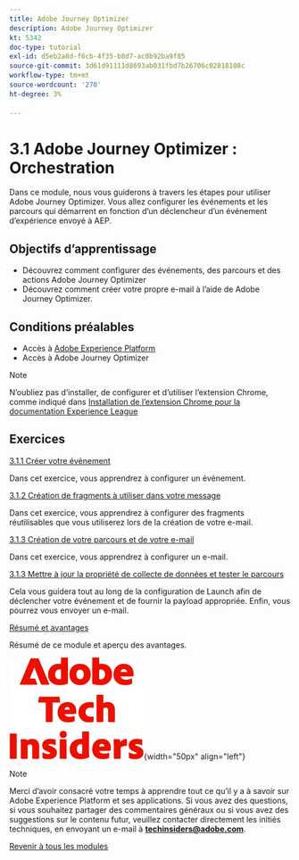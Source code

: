 ```yaml
---
title: Adobe Journey Optimizer
description: Adobe Journey Optimizer
kt: 5342
doc-type: tutorial
exl-id: d5eb2a8d-f6cb-4f35-b8d7-ac0b92ba9f85
source-git-commit: 3d61d91111d8693ab031fbd7b26706c02818108c
workflow-type: tm+mt
source-wordcount: '270'
ht-degree: 3%

---
```


# 3.1 Adobe Journey Optimizer : Orchestration

Dans ce module, nous vous guiderons à travers les étapes pour utiliser Adobe Journey Optimizer. Vous allez configurer les événements et les parcours qui démarrent en fonction d’un déclencheur d’un événement d’expérience envoyé à AEP.

## Objectifs d’apprentissage

- Découvrez comment configurer des événements, des parcours et des actions Adobe Journey Optimizer
- Découvrez comment créer votre propre e-mail à l’aide de Adobe Journey Optimizer.

## Conditions préalables

- Accès à [Adobe Experience Platform](https://experience.adobe.com/platform)
- Accès à Adobe Journey Optimizer

>[!NOTE]
>
>N’oubliez pas d’installer, de configurer et d’utiliser l’extension Chrome, comme indiqué dans [Installation de l’extension Chrome pour la documentation Experience League](../../../getting-started/gettingstarted/ex1.md)

## Exercices

[3.1.1 Créer votre événement](./ex1.md)

Dans cet exercice, vous apprendrez à configurer un événement.

[3.1.2 Création de fragments à utiliser dans votre message](./ex2.md)

Dans cet exercice, vous apprendrez à configurer des fragments réutilisables que vous utiliserez lors de la création de votre e-mail.

[3.1.3 Création de votre parcours et de votre e-mail](./ex3.md)

Dans cet exercice, vous apprendrez à configurer un e-mail.

[3.1.3 Mettre à jour la propriété de collecte de données et tester le parcours](./ex4.md)

Cela vous guidera tout au long de la configuration de Launch afin de déclencher votre événement et de fournir la payload appropriée. Enfin, vous pourrez vous envoyer un e-mail.

[Résumé et avantages](./summary.md)

Résumé de ce module et aperçu des avantages.

![Insiders de la technologie &#x200B;](./../../../../assets/images/techinsiders.png){width="50px" align="left"}

>[!NOTE]
>
>Merci d’avoir consacré votre temps à apprendre tout ce qu’il y a à savoir sur Adobe Experience Platform et ses applications. Si vous avez des questions, si vous souhaitez partager des commentaires généraux ou si vous avez des suggestions sur le contenu futur, veuillez contacter directement les initiés techniques, en envoyant un e-mail à **techinsiders@adobe.com**.

[Revenir à tous les modules](./../../../../overview.md)
